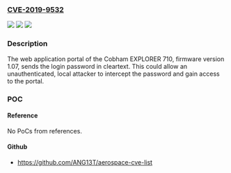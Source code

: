 ### [CVE-2019-9532](https://cve.mitre.org/cgi-bin/cvename.cgi?name=CVE-2019-9532)
![](https://img.shields.io/static/v1?label=Product&message=Explorer%20710&color=blue)
![](https://img.shields.io/static/v1?label=Version&message=1.07%3D%201.07%20&color=brighgreen)
![](https://img.shields.io/static/v1?label=Vulnerability&message=CWE-319%3A%20Cleartext%20Transmission%20of%20Sensitive%20Information&color=brighgreen)

### Description

The web application portal of the Cobham EXPLORER 710, firmware version 1.07, sends the login password in cleartext. This could allow an unauthenticated, local attacker to intercept the password and gain access to the portal.

### POC

#### Reference
No PoCs from references.

#### Github
- https://github.com/ANG13T/aerospace-cve-list


